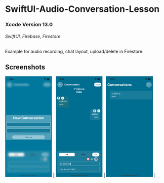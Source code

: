 # SwiftUI-Audio-Conversation-Lesson 

### Xcode Version 13.0
###### SwiftUI, Firebase, Firestore

Example for audio recording, chat layout, upload/delete in Firestore.

## Screenshots
<img src="https://github.com/waleerat/GitHub-Photos-Shared/blob/main/SwiftUI-Audio-Conversation-Lesson/Conversation-3.png" width="30%" height="30%"> |
<img src="https://github.com/waleerat/GitHub-Photos-Shared/blob/main/SwiftUI-Audio-Conversation-Lesson/Conversation-02.png" width="30%" height="30%"> |
<img src="https://github.com/waleerat/GitHub-Photos-Shared/blob/main/SwiftUI-Audio-Conversation-Lesson/conversation-1.png" width="30%" height="30%"> |



